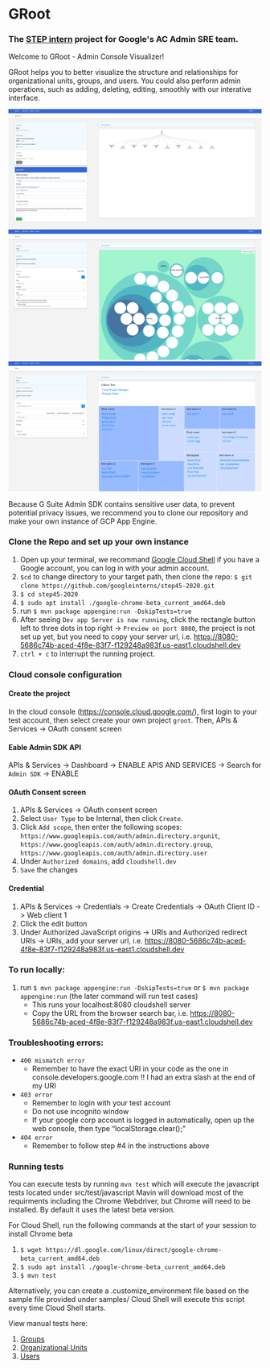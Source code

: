 # GRoot
### The [STEP intern](https://buildyourfuture.withgoogle.com/programs/step/) project for Google's AC Admin SRE team.
Welcome to GRoot - Admin Console Visualizer! 

GRoot helps you to better visualize the structure and relationships for organizational units, groups, and users. You could also perform admin 
operations, such as adding, deleting, editing, smoothly with our interative interface.

<img src="src/Screenshot-OU.png">
<img src="src/Screenshot-Group.png">
<img src="src/Screenshot-User.png">

Because G Suite Admin SDK contains sensitive user data, to prevent potential privacy issues, we recommend you to clone 
our repository and make your own instance of GCP App Engine. 

### Clone the Repo and set up your own instance
1. Open up your terminal, we recommand [Google Cloud Shell](https://ssh.cloud.google.com/cloudshell/) if you have a Google account, you can log in with your admin account.
2. `$cd` to change directory to your target path, then clone the repo: `$ git clone https://github.com/googleinterns/step45-2020.git`
3. `$ cd step45-2020`
4. `$ sudo apt install ./google-chrome-beta_current_amd64.deb`
5. run `$ mvn package appengine:run -DskipTests=true`
6. After seeing `Dev app Server is now running`, click the rectangle button left to three dots in top right -> `Preview on port 8080`, the project is not set up yet, but you need to copy your server url, i.e. https://8080-5686c74b-aced-4f8e-83f7-f129248a983f.us-east1.cloudshell.dev
7. `ctrl + c` to interrupt the running project. 

### Cloud console configuration
#### Create the project
In the cloud console (https://console.cloud.google.com/), first login to your test account, then select create your own project `groot`. Then, APIs & Services -> OAuth consent screen

#### Eable Admin SDK API
APIs & Services -> Dashboard -> ENABLE APIS AND SERVICES -> Search for `Admin SDK` -> ENABLE

#### OAuth Consent screen 
1. APIs & Services -> OAuth consent screen
2. Select `User Type` to be Internal, then click `Create`.
3. Click `Add scope`, then enter the following scopes: `https://www.googleapis.com/auth/admin.directory.orgunit`, `https://www.googleapis.com/auth/admin.directory.group`, `https://www.googleapis.com/auth/admin.directory.user`
4. Under `Authorized domains`, add `cloudshell.dev`
5. `Save` the changes

#### Credential
1. APIs & Services -> Credentials -> Create Credentials -> OAuth Client ID -> Web client 1
2. Click the edit button
3. Under Authorized JavaScript origins -> URIs and Authorized redirect URIs -> URIs, add your server url, i.e. https://8080-5686c74b-aced-4f8e-83f7-f129248a983f.us-east1.cloudshell.dev

### To run locally:
1. run `$ mvn package appengine:run -DskipTests=true` or `$ mvn package appengine:run` (the later command will run test cases)
   * This runs your localhost:8080 cloudshell server
   * Copy the URL from the browser search bar, i.e. https://8080-5686c74b-aced-4f8e-83f7-f129248a983f.us-east1.cloudshell.dev

### Troubleshooting errors:
* `400 mismatch error`
  * Remember to have the exact URI in your code as the one in console.developers.google.com !! I had an extra slash at the end of my URI
* `403 error`
  * Remember to login with your test account
  * Do not use incognito window
  * If your google corp account is logged in automatically, open up the web console, then type “localStorage.clear();”
* `404 error`
  * Remember to follow step #4 in the instructions above
  
### Running tests
You can execute tests by running `mvn test` which will execute the javascript tests located under src/test/javascript
Mavin will download most of the requirments including the Chrome Webdriver, but Chrome will need to be installed. By default it uses the latest beta version.

For Cloud Shell, run the following commands at the start of your session to install Chrome beta
1. `$ wget https://dl.google.com/linux/direct/google-chrome-beta_current_amd64.deb`
2. `$ sudo apt install ./google-chrome-beta_current_amd64.deb`
3. `$ mvn test`

Alternatively, you can create a .customize_environment file based on the sample file provided under samples/ 
Cloud Shell will execute this script every time Cloud Shell starts.


View manual tests here:
1. [Groups](../../src/test/manual-test-groups.md)
2. [Organizational Units](/src/test/manual/manual-test-ou.md)
3. [Users](../../src/test/manual-test-users.md)

